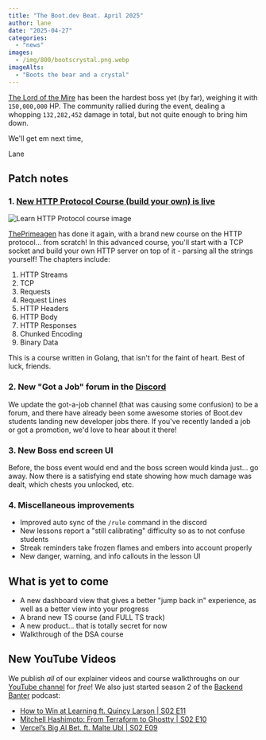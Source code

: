 ```yaml
---
title: "The Boot.dev Beat. April 2025"
author: lane
date: "2025-04-27"
categories:
  - "news"
images:
  - /img/800/bootscrystal.png.webp
imageAlts:
  - "Boots the bear and a crystal"
---
```


[The Lord of the Mire](https://www.boot.dev/lore/the-lord-of-the-mire) has been the hardest boss yet (by far), weighing it with `150,000,000` HP. The community rallied during the event, dealing a whopping `132,282,452` damage in total, but not quite enough to bring him down.

We'll get em next time,

Lane

## Patch notes

### 1. [New HTTP Protocol Course (build your own) is live](https://www.boot.dev/courses/learn-http-protocol-golang)

![Learn HTTP Protocol course image](/img/800/primehttpcourse.jpeg.webp)

[ThePrimeagen](https://www.boot.dev/teachers/the-primeagen) has done it again, with a brand new course on the HTTP protocol... from scratch! In this advanced course, you'll start with a TCP socket and build your own HTTP server on top of it - parsing all the strings yourself! The chapters include:

1. HTTP Streams
2. TCP
3. Requests
4. Request Lines
5. HTTP Headers
6. HTTP Body
7. HTTP Responses
8. Chunked Encoding
9. Binary Data

This is a course written in Golang, that isn't for the faint of heart. Best of luck, friends.

### 2. New "Got a Job" forum in the [Discord](https://www.boot.dev/community)

We update the got-a-job channel (that was causing some confusion) to be a forum, and there have already been some awesome stories of Boot.dev students landing new developer jobs there. If you've recently landed a job or got a promotion, we'd love to hear about it there!

### 3. New Boss end screen UI

Before, the boss event would end and the boss screen would kinda just... go away. Now there is a satisfying end state showing how much damage was dealt, which chests you unlocked, etc.

### 4. Miscellaneous improvements

- Improved auto sync of the `/rule` command in the discord
- New lessons report a "still calibrating" difficulty so as to not confuse students
- Streak reminders take frozen flames and embers into account properly
- New danger, warning, and info callouts in the lesson UI

## What is yet to come

- A new dashboard view that gives a better "jump back in" experience, as well as a better view into your progress
- A brand new TS course (and FULL TS track)
- A new product... that is totally secret for now
- Walkthrough of the DSA course

## New YouTube Videos

We publish _all_ of our explainer videos and course walkthroughs on our [YouTube channel](https://www.youtube.com/@bootdotdev?sub_confirmation=1) for _free_! We also just started season 2 of the [Backend Banter](https://www.backendbanter.fm) podcast:

- [How to Win at Learning ft. Quincy Larson | S02 E11](https://www.youtube.com/watch?v=cqxjAJ9Fzeg)
- [Mitchell Hashimoto: From Terraform to Ghostty | S02 E10](https://www.youtube.com/watch?v=586_BAMMOQ8)
- [Vercel’s Big AI Bet. ft. Malte Ubl | S02 E09](https://www.youtube.com/watch?v=jNqpav8TqAk)
